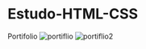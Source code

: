# Estudo-HTML-CSS
Portifolio
![portiflio](https://user-images.githubusercontent.com/69175890/143806844-d61a4add-965d-4f9f-b098-595b963de8a3.PNG)
![portiflio2](https://user-images.githubusercontent.com/69175890/143806855-ab969c84-3929-4081-add6-9ebb0bb08cae.PNG)
